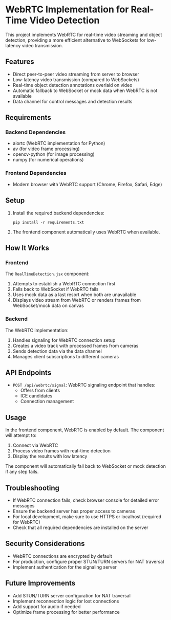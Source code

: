 # WebRTC Implementation for Real-Time Video Detection

This project implements WebRTC for real-time video streaming and object detection, providing a more efficient alternative to WebSockets for low-latency video transmission.

## Features

- Direct peer-to-peer video streaming from server to browser
- Low-latency video transmission (compared to WebSockets)
- Real-time object detection annotations overlaid on video
- Automatic fallback to WebSocket or mock data when WebRTC is not available
- Data channel for control messages and detection results

## Requirements

### Backend Dependencies
- aiortc (WebRTC implementation for Python)
- av (for video frame processing)
- opencv-python (for image processing)
- numpy (for numerical operations)

### Frontend Dependencies
- Modern browser with WebRTC support (Chrome, Firefox, Safari, Edge)

## Setup

1. Install the required backend dependencies:
   ```
   pip install -r requirements.txt
   ```

2. The frontend component automatically uses WebRTC when available.

## How It Works

### Frontend
The `RealTimeDetection.jsx` component:
1. Attempts to establish a WebRTC connection first
2. Falls back to WebSocket if WebRTC fails
3. Uses mock data as a last resort when both are unavailable
4. Displays video stream from WebRTC or renders frames from WebSocket/mock data on canvas

### Backend
The WebRTC implementation:
1. Handles signaling for WebRTC connection setup
2. Creates a video track with processed frames from cameras
3. Sends detection data via the data channel
4. Manages client subscriptions to different cameras

## API Endpoints

- `POST /api/webrtc/signal`: WebRTC signaling endpoint that handles:
  - Offers from clients
  - ICE candidates
  - Connection management

## Usage

In the frontend component, WebRTC is enabled by default. The component will attempt to:

1. Connect via WebRTC
2. Process video frames with real-time detection
3. Display the results with low latency

The component will automatically fall back to WebSocket or mock detection if any step fails.

## Troubleshooting

- If WebRTC connection fails, check browser console for detailed error messages
- Ensure the backend server has proper access to cameras
- For local development, make sure to use HTTPS or localhost (required for WebRTC)
- Check that all required dependencies are installed on the server

## Security Considerations

- WebRTC connections are encrypted by default
- For production, configure proper STUN/TURN servers for NAT traversal
- Implement authentication for the signaling server

## Future Improvements

- Add STUN/TURN server configuration for NAT traversal
- Implement reconnection logic for lost connections
- Add support for audio if needed
- Optimize frame processing for better performance 